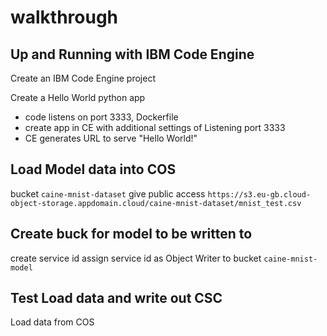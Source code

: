 # walkthrough

## Up and Running with IBM Code Engine
Create an IBM Code Engine project

Create a Hello World python app
- code listens on port 3333, Dockerfile
- create app in CE with additional settings of Listening port 3333
- CE generates URL to serve "Hello World!"

## Load Model data into COS
bucket `caine-mnist-dataset`
give public access
`https://s3.eu-gb.cloud-object-storage.appdomain.cloud/caine-mnist-dataset/mnist_test.csv`

## Create buck for model to be written to
create service id
assign service id as Object Writer to bucket `caine-mnist-model`

## Test Load data and write out CSC
Load data from COS


